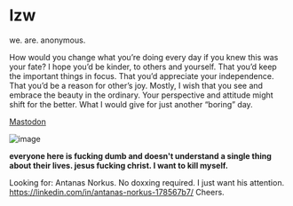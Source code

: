 # lzw
we. are. anonymous.


How would you change what you’re doing every day if you knew this was your fate? I hope you’d be kinder, to others and yourself. That you’d keep the important things in focus. That you’d appreciate your independence. That you’d be a reason for other’s joy. Mostly, I wish that you see and embrace the beauty in the ordinary. Your perspective and attitude might shift for the better. What I would give for just another “boring” day.

<a rel="me" href="https://nerdculture.de/@phonixreal">Mastodon</a>


![image](https://user-images.githubusercontent.com/2797807/219092087-884795b7-f65b-4365-99f0-fa0dcd3ef69f.png)

<b> everyone here is fucking dumb and doesn't understand a single thing about their lives. jesus fucking christ. I want to kill myself. </b>

Looking for: Antanas Norkus. No doxxing required. I just want his attention. https://linkedin.com/in/antanas-norkus-178567b7/ Cheers.
